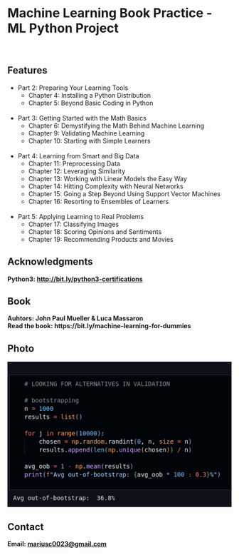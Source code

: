 <h1> Machine Learning Book Practice - ML Python Project</h1>
<br>
<h2>Features</h2>
<ul>
    <li>Part 2: Preparing Your Learning Tools
        <ul>
                    <li>Chapter 4: Installing a Python Distribution</li>
                    <li>Chapter 5: Beyond Basic Coding in Python</li>
        </ul>
    </li>
    <br>
    <li>Part 3: Getting Started with the Math Basics
        <ul>
                    <li>Chapter 6: Demystifying the Math Behind Machine Learning</li>
                    <li>Chapter 9: Validating Machine Learning</li>
                    <li> Chapter 10: Starting with Simple Learners</li>
        </ul>
    </li>
    <br>
    <li>Part 4: Learning from Smart and Big Data
        <ul>
                    <li>Chapter 11: Preprocessing Data</li>
                    <li>Chapter 12: Leveraging Similarity</li>
                    <li>Chapter 13: Working with Linear Models the Easy Way</li>
                    <li>Chapter 14: Hitting Complexity with Neural Networks</li>
                    <li>Chapter 15: Going a Step Beyond Using Support Vector Machines</li>
                    <li>Chapter 16: Resorting to Ensembles of Learners</li>
        </ul>
    </li>
    <br>
    <li>Part 5: Applying Learning to Real Problems
        <ul>
                <li>Chapter 17: Classifying Images</li>
                <li>Chapter 18: Scoring Opinions and Sentiments</li>
                <li>Chapter 19: Recommending Products and Movies</li>
        </ul>
    </li>
</ul>


<h2>Acknowledgments</h2>

<b> Python3: http://bit.ly/python3-certifications <b>
<br>

<h2>Book</h2>
<b> Auhtors: John Paul Mueller & Luca Massaron <b>
<br>
<b> Read the book: https://bit.ly/machine-learning-for-dummies <b>
<br>


<h2>Photo</h2>
<img src="image.png">
<br>


<h2>Contact</h2>

<b> Email: mariusc0023@gmail.com </b>
